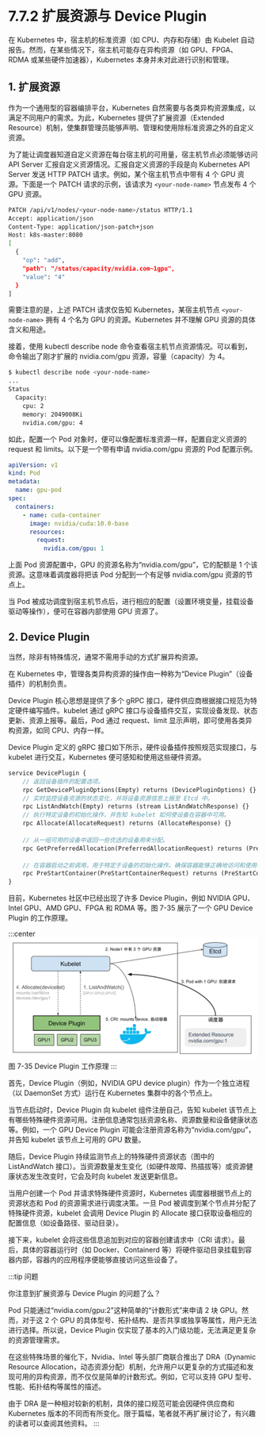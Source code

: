 # 7.7.2 扩展资源与 Device Plugin

在 Kubernetes 中，宿主机的标准资源（如 CPU、内存和存储）由 Kubelet 自动报告。然而，在某些情况下，宿主机可能存在异构资源（如 GPU、FPGA、RDMA 或某些硬件加速器），Kubernetes 本身并未对此进行识别和管理。

## 1. 扩展资源

作为一个通用型的容器编排平台，Kubernetes 自然需要与各类异构资源集成，以满足不同用户的需求。为此，Kubernetes 提供了扩展资源（Extended Resource）机制，使集群管理员能够声明、管理和使用除标准资源之外的自定义资源。

为了能让调度器知道自定义资源在每台宿主机的可用量，宿主机节点必须能够访问 API Server 汇报自定义资源情况。汇报自定义资源的手段是向 Kubernetes API Server 发送 HTTP PATCH 请求。例如，某个宿主机节点中带有 4 个 GPU 资源。下面是一个 PATCH 请求的示例，该请求为 `<your-node-name>` 节点发布 4 个 GPU 资源。
```bash
PATCH /api/v1/nodes/<your-node-name>/status HTTP/1.1
Accept: application/json
Content-Type: application/json-patch+json
Host: k8s-master:8080
[
  {
    "op": "add",
    "path": "/status/capacity/nvidia.com~1gpu",
    "value": "4"
  }
]
```
需要注意的是，上述 PATCH 请求仅告知 Kubernetes，某宿主机节点 `<your-node-name>` 拥有 4 个名为 GPU 的资源。Kubernetes 并不理解 GPU 资源的具体含义和用途。

接着，使用 kubectl describe node 命令查看宿主机节点资源情况。可以看到，命令输出了刚才扩展的 nvidia.com/gpu 资源，容量（capacity）为 4。
```bash
$ kubectl describe node <your-node-name>
...
Status
  Capacity:
  	cpu: 2
  	memory: 2049008Ki
  	nvidia.com/gpu: 4
```

如此，配置一个 Pod 对象时，便可以像配置标准资源一样，配置自定义资源的 request 和 limits。以下是一个带有申请 nvidia.com/gpu 资源的 Pod 配置示例。

```yaml
apiVersion: v1
kind: Pod
metadata:
  name: gpu-pod
spec:
  containers:
    - name: cuda-container
      image: nvidia/cuda:10.0-base
      resources:
        request:
          nvidia.com/gpu: 1
```
上面 Pod 资源配置中，GPU 的资源名称为“nvidia.com/gpu”，它的配额是 1 个该资源。这意味着调度器将把该 Pod 分配到一个有足够 nvidia.com/gpu 资源的节点上。

当 Pod 被成功调度到宿主机节点后，进行相应的配置（设置环境变量，挂载设备驱动等操作），便可在容器内部使用 GPU 资源了。


## 2. Device Plugin

当然，除非有特殊情况，通常不需用手动的方式扩展异构资源。

在 Kubernetes 中，管理各类异构资源的操作由一种称为“Device Plugin”（设备插件）的机制负责。

Device Plugin 核心思想是提供了多个 gRPC 接口，硬件供应商根据接口规范为特定硬件编写插件。kubelet 通过 gRPC 接口与设备插件交互，实现设备发现、状态更新、资源上报等。最后，Pod 通过 request、limit 显示声明，即可使用各类异构资源，如同 CPU、内存一样。

Device Plugin 定义的 gRPC 接口如下所示，硬件设备插件按照规范实现接口，与 kubelet 进行交互，Kubernetes 便可感知和使用这些硬件资源。

```protobuf
service DevicePlugin {
	// 返回设备插件的配置选项。
	rpc GetDevicePluginOptions(Empty) returns (DevicePluginOptions) {}
	// 实时监控设备资源的状态变化，并将设备资源信息上报至 Etcd 中。
	rpc ListAndWatch(Empty) returns (stream ListAndWatchResponse) {}
	// 执行特定设备的初始化操作，并告知 kubelet 如何使设备在容器中可用。
	rpc Allocate(AllocateRequest) returns (AllocateResponse) {}

	// 从一组可用的设备中返回一些优选的设备用来分配。
	rpc GetPreferredAllocation(PreferredAllocationRequest) returns (PreferredAllocationResponse) {}

	// 在容器启动之前调用，用于特定于设备的初始化操作。确保容器能够正确地访问和使用特定的硬件资源。
	rpc PreStartContainer(PreStartContainerRequest) returns (PreStartContainerResponse) {}
}
```
目前，Kubernetes 社区中已经出现了许多 Device Plugin，例如 NVIDIA GPU、Intel GPU、AMD GPU、FPGA 和 RDMA 等。图 7-35 展示了一个 GPU Device Plugin 的工作原理。

:::center
  ![](../assets/DevicePlugin.svg)<br/>
  图 7-35 Device Plugin 工作原理
:::

首先，Device Plugin（例如，NVIDIA GPU device plugin）作为一个独立进程（以 DaemonSet 方式）运行在 Kubernetes 集群中的各个节点上。

当节点启动时，Device Plugin 向 kubelet 组件注册自己，告知 kubelet 该节点上有哪些特殊硬件资源可用。注册信息通常包括资源名称、资源数量和设备健康状态等。例如，一个 GPU Device Plugin 可能会注册资源名称为“nvidia.com/gpu”，并告知 kubelet 该节点上可用的 GPU 数量。

随后，Device Plugin 持续监测节点上的特殊硬件资源状态（图中的 ListAndWatch 接口）。当资源数量发生变化（如硬件故障、热插拔等）或资源健康状态发生改变时，它会及时向 kubelet 发送更新信息。

当用户创建一个 Pod 并请求特殊硬件资源时，Kubernetes 调度器根据节点上的资源状态和 Pod 的资源需求进行调度决策。一旦 Pod 被调度到某个节点并分配了特殊硬件资源，kubelet 会调用 Device Plugin 的 Allocate 接口获取设备相应的配置信息（如设备路径、驱动目录）。

接下来，kubelet 会将这些信息追加到对应的容器创建请求中（CRI 请求）。最后，具体的容器运行时（如 Docker、Containerd 等）将硬件驱动目录挂载到容器内部，容器内的应用程序便能够直接访问这些设备了。

:::tip 问题

你注意到扩展资源与 Device Plugin 的问题了么？

Pod 只能通过“nvidia.com/gpu:2”这种简单的“计数形式”来申请 2 块 GPU。然而，对于这 2 个 GPU 的具体型号、拓扑结构、是否共享或独享等属性，用户无法进行选择。所以说，Device Plugin 仅实现了基本的入门级功能，无法满足更复杂的资源管理需求。

在这些特殊场景的催化下，Nvidia、Intel 等头部厂商联合推出了 DRA（Dynamic Resource Allocation，动态资源分配）机制，允许用户以更复杂的方式描述和发现可用的异构资源，而不仅仅是简单的计数形式。例如，它可以支持 GPU 型号、性能、拓扑结构等属性的描述。

由于 DRA 是一种相对较新的机制，具体的接口规范可能会因硬件供应商和 Kubernetes 版本的不同而有所变化。限于篇幅，笔者就不再扩展讨论了，有兴趣的读者可以查阅其他资料。
:::